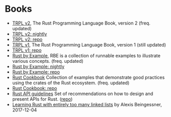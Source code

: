 # Books


- [TRPL v2](https://doc.rust-lang.org/book/second-edition), 
  The Rust Programming Language Book, version 2 (freq. updated)
- [TRPL v2: nightly](https://doc.rust-lang.org/nightly/book/second-edition)
- [TRPL v2: repo](https://github.com/rust-lang/book/tree/master/second-edition)
- [TRPL v1](https://doc.rust-lang.org/book/first-edition), 
  The Rust Programming Language Book, version 1 (still updated)
- [TRPL v1: repo](https://github.com/rust-lang/book/tree/master/first-edition)
- [Rust by Example](https://rustbyexample.com), 
  RBE is a collection of runnable examples to illustrate various concepts. (freq. updated)
- [Rust by Example: nightly](https://doc.rust-lang.org/nightly/rust-by-example/)
- [Rust by Example: repo](https://github.com/rust-lang/rust-by-example)
- [Rust Cookbook](https://rust-lang-nursery.github.io/rust-cookbook/)
  Collection of examples that demonstrate good practices using the crates of the Rust ecosystem. (freq. updated)
- [Rust Cookbook: repo](https://github.com/rust-lang-nursery/rust-cookbook)
- [Rust API guidelines](https://rust-lang-nursery.github.io/api-guidelines/)
  Set of recommendations on how to design and present APIs for Rust. 
  ([repo](https://github.com/rust-lang-nursery/api-guidelines))
- [Learning Rust with entirely too many linked lists](http://cglab.ca/~abeinges/blah/too-many-lists/book/README.html) by Alexis Beingessner, 2017-12-04

